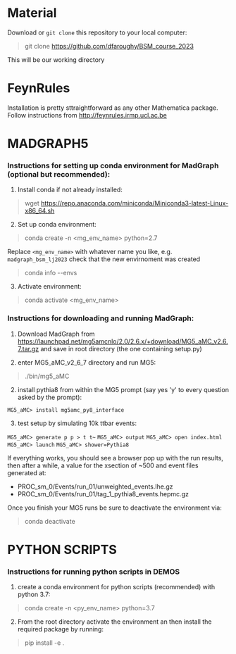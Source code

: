# Material

Download or `git clone` this repository to your local computer:

  > git clone https://github.com/dfaroughy/BSM_course_2023

This will be our working directory

# FeynRules

Installation is pretty sttraightforward as any other Mathematica package. Follow instructions from http://feynrules.irmp.ucl.ac.be

# MADGRAPH5

### Instructions for setting up conda environment for MadGraph (optional but recommended):


1. Install conda if not already installed:
  
  > wget https://repo.anaconda.com/miniconda/Miniconda3-latest-Linux-x86_64.sh

2. Set up conda environment:
  
  > conda create -n <mg_env_name> python=2.7
  
Replace `<mg_env_name>` with whatever name you like, e.g. `madgraph_bsm_lj2023`
check that the new envirnoment was created
 
  > conda info --envs

3. Activate environment:

  > conda activate <mg_env_name>

### Instructions for downloading and running MadGraph:

1. Download MadGraph from https://launchpad.net/mg5amcnlo/2.0/2.6.x/+download/MG5_aMC_v2.6.7.tar.gz and save in root directory (the one containing setup.py)

1. enter MG5_aMC_v2_6_7 directory and run MG5:

  > ./bin/mg5_aMC

2. install pythia8 from within the MG5 prompt (say yes 'y' to every question asked by the prompt):

  `MG5_aMC> install mg5amc_py8_interface`

3. test setup by simulating 10k ttbar events:

  `MG5_aMC> generate p p > t t~`
  `MG5_aMC> output` 
  `MG5_aMC> open index.html`
  `MG5_aMC> launch` 
  `MG5_aMC> shower=Pythia8`

If everything works, you should see a browser pop up with the run results, then after a while, a value for the xsection of ~500 and event files generated at:

 - PROC_sm_0/Events/run_01/unweighted_events.lhe.gz 
 - PROC_sm_0/Events/run_01/tag_1_pythia8_events.hepmc.gz 

Once you finish your MG5 runs be sure to deactivate the environment via:

  > conda deactivate

# PYTHON SCRIPTS

### Instructions for running python scripts in DEMOS
  
1. create a conda environment for python scripts (recommended) with python 3.7:

  > conda create -n <py_env_name> python=3.7

2. From the root directory activate the environment an then install the required package by running:

  > pip install -e .

